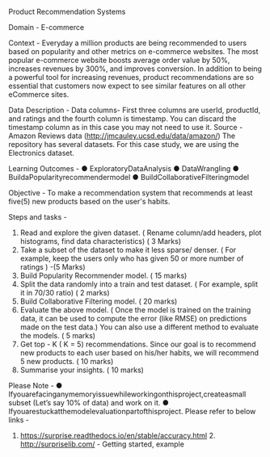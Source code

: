 Product Recommendation Systems

Domain ​- ​E-commerce
 
Context ​- ​Everyday a million products are being recommended to users based on
popularity and other metrics on e-commerce websites. The most popular e-commerce website boosts average order value by 50%, increases revenues by 300%, and improves conversion. In addition to being a powerful tool for increasing revenues, product recommendations are so essential that customers now expect to see similar features on all other eCommerce sites.

Data Description​ -
Data columns- First three columns are ​userId, productId, and ratings​ and the fourth column is timestamp. You can discard the timestamp column as in this case you may not need to use it.
Source ​- ​ ​Amazon Reviews data (http://jmcauley.ucsd.edu/data/amazon/) The repository has several datasets. For this case study, we are using the Electronics
dataset.

Learning Outcomes ​-
● ExploratoryDataAnalysis
● DataWrangling
● BuildaPopularityrecommendermodel ● BuildCollaborativeFilteringmodel

Objective ​- ​To make a recommendation system that recommends at least five(5) new products based on the user's habits.

Steps and tasks​ -
1. Read and explore the given dataset. ( Rename column/add headers, plot histograms, find data characteristics) ( 3 Marks)
2. Take a subset of the dataset to make it less sparse/ denser. ( For example, keep the users only who has given 50 or more number of ratings ) -(5 Marks)
3. Build Popularity Recommender model. ( 15 marks)
4. Split the data randomly into a train and test dataset. ( For example, split it in
70/30 ratio) ( 2 marks)
5. Build Collaborative Filtering model. ( 20 marks)
6. Evaluate the above model. ( Once the model is trained on the training data, it
can be used to compute the error (like RMSE) on predictions made on the test
data.) You can also use a different method to evaluate the models. ( 5 marks)
7. Get top - K ( K = 5) recommendations. Since our goal is to recommend new
products to each user based on his/her habits, we will recommend 5 new
products. ( 10 marks)
8. Summarise your insights. ( 10 marks)

Please Note -
● Ifyouarefacinganymemoryissuewhileworkingonthisproject,createasmall subset (Let’s say 10% of data) and work on it.
● Ifyouarestuckatthemodelevaluationpartofthisproject. Please refer to below links -
1. ​https://surprise.readthedocs.io/en/stable/accuracy.html 2. ​http://surpriselib.com/​ - Getting started, example
 